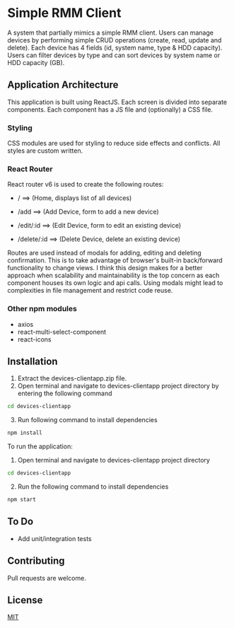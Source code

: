 # Simple RMM Client

A system that partially mimics a simple RMM client. Users can manage devices by performing simple CRUD operations (create, read, update and delete). Each device has 4 fields (id, system name, type & HDD capacity). Users can filter devices by type and can sort devices by system name or HDD capacity (GB).

## Application Architecture
This application is built using ReactJS. Each screen is divided into separate components. Each component has a JS file and (optionally) a CSS file. 

### Styling
CSS modules are used for styling to reduce side effects and conflicts. All styles are custom written.

### React Router
React router v6 is used to create the following routes:

* /  ==> (Home, displays list of all devices)

* /add ==> (Add Device, form to add a new device)

*  /edit/:id ==> (Edit Device, form to edit an existing device)

* /delete/:id ==> (Delete Device, delete an existing device)

Routes are used instead of modals for adding, editing and deleting confirmation. This is to take advantage of browser's built-in back/forward functionality to change views. I think this design makes for a better approach when scalability and maintainability is the top concern as each component houses its own logic and api calls. Using modals might lead to complexities in file management and restrict code reuse.

### Other npm modules
*	axios
*	react-multi-select-component
*	react-icons

## Installation

1.	Extract the devices-clientapp.zip file.  
2.	Open terminal and navigate to devices-clientapp project directory by entering the following command


```bash
cd devices-clientapp
```
3.	Run following command to install dependencies 

```bash
npm install 
```

To run the application: 

1.	Open terminal and navigate to devices-clientapp project directory 
```bash
cd devices-clientapp
```
2.	Run the following command to install dependencies   
```bash
npm start 
```

## To Do
* Add unit/integration tests

## Contributing
Pull requests are welcome.

## License
[MIT](https://choosealicense.com/licenses/mit/)
